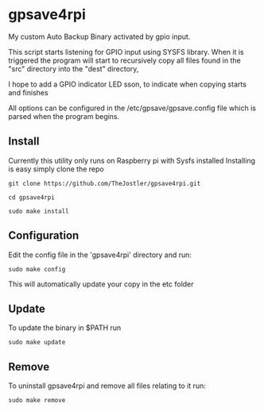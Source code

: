 # gpsave4rpi
My custom Auto Backup Binary activated by gpio input.

This script starts listening for GPIO input using SYSFS library.
When it is triggered the program will start to recursively copy all files found in the "src" directory into the "dest"
directory, 

I hope to add a GPIO indicator LED sson, to indicate when copying starts and finishes

All options can be configured in the /etc/gpsave/gpsave.config file which is parsed when the program begins.

## Install

Currently this utility only runs on Raspberry pi with Sysfs installed
Installing is easy simply clone the repo

```git clone https://github.com/TheJostler/gpsave4rpi.git```

```cd gpsave4rpi```

```sudo make install```

## Configuration

Edit the config file in the 'gpsave4rpi' directory and run:

```sudo make config```

This will automatically update your copy in the etc folder

## Update

To update the binary in $PATH run

```sudo make update```

## Remove

To uninstall gpsave4rpi and remove all files relating to it run:

```sudo make remove```
